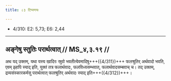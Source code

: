 ```yaml
---
title: ८३ टिप्पणयः

---
```

- 4/310: E2: 5,73; E6: 2,44

____________________________________________


## अङ्गेषु स्तुतिः परार्थत्वात् // MS_४,३.१९ //

अथ यद् उक्तम्, यथा यस्य खादिरः स्रुवो भवतीत्येवमादिषु+++({4/311})+++ फलश्रुतिर् अर्थवादो भवति, एवम् इहापि स्याद् इति, युक्तं तत्र फलार्थवादः, फलविध्यसम्भवात्, फलार्थवादसम्बवाच् च। तद् उक्तम्, द्रव्यसंस्कारकर्मसु परार्थत्वात् फलश्रुतिर् अर्थवादः स्याद् इति+++({4/312})+++।